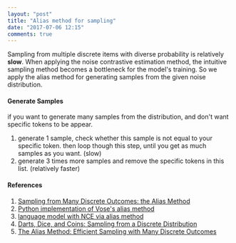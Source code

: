 ```yaml
---
layout: "post"
title: "Alias method for sampling"
date: "2017-07-06 12:15"
comments: true
---
```


Sampling from multiple discrete items with diverse probability is relatively **slow**. When applying the noise contrastive estimation method, the intuitive sampling method becomes a bottleneck for the model's training. So we apply the alias method for generating samples from the given noise distribution.



#### Generate Samples
if you want to generate many samples from the distribution, and don't want specific tokens to be appear.
1. generate 1 sample, check whether this sample is not equal to your specific token. then loop though this step, until you get as much samples as you want. (slow)
2. generate 3 times more samples and remove the specific tokens in this list. (relatively faster)

#### References
1. [Sampling from Many Discrete Outcomes: the Alias Method](http://cgi.cs.mcgill.ca/~enewel3/posts/alias-method/index.html)
2. [Python implementation of Vose's alias method](https://github.com/asmith26/Vose-Alias-Method)
3. [language model with NCE via alias method](https://github.com/jiangnanhugo/lmkit/tree/master/nce)
4. [Darts, Dice, and Coins: Sampling from a Discrete Distribution](http://www.keithschwarz.com/darts-dice-coins/)
5. [The Alias Method: Efficient Sampling with Many Discrete Outcomes](https://hips.seas.harvard.edu/blog/2013/03/03/the-alias-method-efficient-sampling-with-many-discrete-outcomes/)
